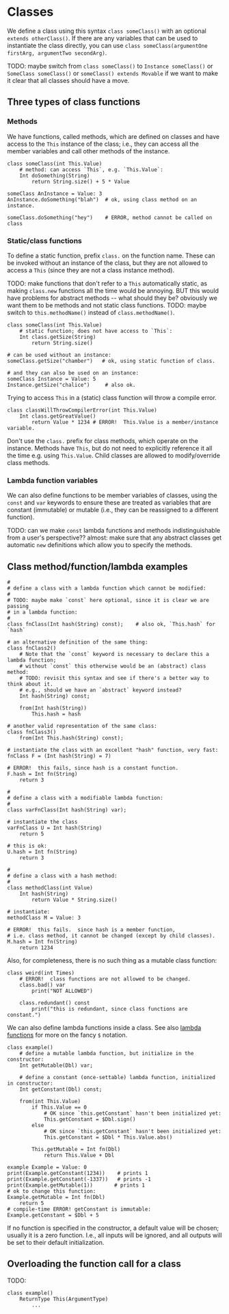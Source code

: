 # Classes

We define a class using this syntax `class someClass()` with an optional `extends otherClass()`.
If there are any variables that can be used to instantiate the class directly, you can use
`class someClass(argumentOne firstArg, argumentTwo secondArg)`.

TODO: maybe switch from `class someClass()` to `Instance someClass()` or `SomeClass someClass()`
or `someClass() extends Movable` if we want to make it clear that all classes should have a move.


## Three types of class functions

### Methods

We have functions, called methods, which are defined on classes and
have access to the `This` instance of the class; i.e., they can
access all the member variables and call other methods of the instance.

```
class someClass(int This.Value)
    # method: can access `This`, e.g. `This.Value`:
    Int doSomething(String)
        return String.size() + 5 * Value

someClass AnInstance = Value: 3
AnInstance.doSomething("blah")  # ok, using class method on an instance.

someClass.doSomething("hey")    # ERROR, method cannot be called on class
```

### Static/class functions

To define a static function, prefix `class.` on the function name.  These can be
invoked without an instance of the class, but they are not allowed to access
a `This` (since they are not a class instance method).  

TODO: make functions that don't refer to a `This` automatically static, as making
`class.new` functions all the time would be annoying.
BUT this would have problems for abstract methods -- what should they be?
obviously we want them to be methods and not static class functions.
TODO: maybe switch to `this.methodName()` instead of `class.methodName()`.

```
class someClass(int This.Value)
    # static function; does not have access to `This`:
    Int class.getSize(String)
        return String.size()

# can be used without an instance:
someClass.getSize("chamber")   # ok, using static function of class.

# and they can also be used on an instance:
someClass Instance = Value: 5
Instance.getSize("chalice")     # also ok.
```

Trying to access `This` in a (static) class function will throw a compile error.

```
class classWillThrowCompilerError(int This.Value)
    Int class.getGreatValue()
        return Value * 1234 # ERROR!  This.Value is a member/instance variable.
```

Don't use the `class.` prefix for class methods, which operate on the instance.
Methods have `This`, but do not need to explicitly reference it all the time
e.g. using `This.Value`.  Child classes are allowed to modify/override class methods.

### Lambda function variables

We can also define functions to be member variables of classes, using
the `const` and `var` keywords to ensure these are treated as variables
that are constant (immutable) or mutable (i.e., they can be reassigned to
a different function).

TODO: can we make `const` lambda functions and methods indistinguishable from a user's perspective??
      almost:  make sure that any abstract classes get automatic `new` definitions which allow you
      to specify the methods.

## Class method/function/lambda examples

```
#
# define a class with a lambda function which cannot be modified:
#
# TODO: maybe make `const` here optional, since it is clear we are passing
# in a lambda function:
#
class fnClass(Int hash(String) const);    # also ok, `This.hash` for `hash`

# an alternative definition of the same thing:
class fnClass2()
    # Note that the `const` keyword is necessary to declare this a lambda function;
    # without `const` this otherwise would be an (abstract) class method:
    # TODO: revisit this syntax and see if there's a better way to think about it.
    # e.g., should we have an `abstract` keyword instead?
    Int hash(String) const;

    from(Int hash(String))
        This.hash = hash

# another valid representation of the same class:
class fnClass3()
    from(Int This.hash(String) const);

# instantiate the class with an excellent "hash" function, very fast:
fnClass F = (Int hash(String) = 7)

# ERROR!  this fails, since hash is a constant function.
F.hash = Int fn(String)
    return 3

#
# define a class with a modifiable lambda function:
#
class varFnClass(Int hash(String) var);

# instantiate the class
varFnClass U = Int hash(String)
    return 5

# this is ok:
U.hash = Int fn(String)
    return 3

#
# define a class with a hash method:
#
class methodClass(int Value)
    Int hash(String)
        return Value * String.size()

# instantiate:
methodClass M = Value: 3

# ERROR!  this fails.  since hash is a member function, 
# i.e. class method, it cannot be changed (except by child classes).
M.hash = Int fn(String)
    return 1234
```

Also, for completeness, there is no such thing as a mutable class function:

```
class weird(int Times)
    # ERROR!  class functions are not allowed to be changed.
    class.bad() var
        print("NOT ALLOWED")

    class.redundant() const
        print("this is redundant, since class functions are constant.")
```

We can also define lambda functions inside a class.  See also
[lambda functions](./lambda_functions.md) for more on the fancy `$` notation.

```
class example()
    # define a mutable lambda function, but initialize in the constructor:
    Int getMutable(Dbl) var;

    # define a constant (once-settable) lambda function, initialized in constructor:
    Int getConstant(Dbl) const;

    from(int This.Value)
        if This.Value == 0
            # OK since `this.getConstant` hasn't been initialized yet:
            This.getConstant = $Dbl.sign()
        else
            # OK since `this.getConstant` hasn't been initialized yet:
            This.getConstant = $Dbl * This.Value.abs()

        This.getMutable = Int fn(Dbl)
            return This.Value + Dbl

example Example = Value: 0
print(Example.getConstant(1234))    # prints 1
print(Example.getConstant(-1337))   # prints -1
print(Example.getMutable(1))       # prints 1
# ok to change this function:
Example.getMutable = Int fn(Dbl)
    return 5
# compile-time ERROR! getConstant is immutable:
Example.getConstant = $Dbl + 5
```

If no function is specified in the constructor, a default value
will be chosen; usually it is a zero function.  I.e., all inputs
will be ignored, and all outputs will be set to their default
initialization.


## Overloading the function call for a class

TODO:
```
class example()
    ReturnType This(ArgumentType)
        ...
```

